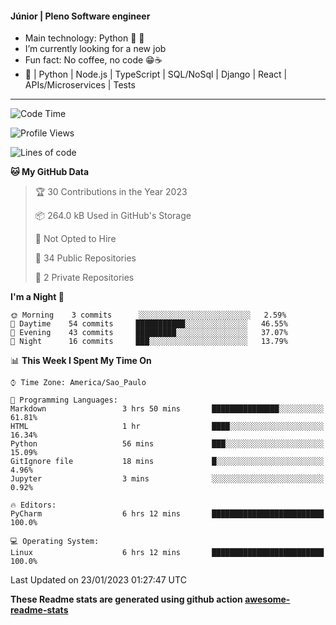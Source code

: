 #### Júnior | Pleno Software engineer 

- Main technology: Python 🐍 💖
- I’m currently looking for a new job
- Fun fact: No coffee, no code 😁☕
- 📖 | Python | Node.js | TypeScript | SQL/NoSql | Django | React | APIs/Microservices | Tests 
---
<!--START_SECTION:waka-->
![Code Time](http://img.shields.io/badge/Code%20Time-542%20hrs%2013%20mins-blue)

![Profile Views](http://img.shields.io/badge/Profile%20Views-11-blue)

![Lines of code](https://img.shields.io/badge/From%20Hello%20World%20I%27ve%20Written-566%20Thousand%20lines%20of%20code-blue)

**🐱 My GitHub Data** 

> 🏆 30 Contributions in the Year 2023
 > 
> 📦 264.0 kB Used in GitHub's Storage 
 > 
> 🚫 Not Opted to Hire
 > 
> 📜 34 Public Repositories 
 > 
> 🔑 2 Private Repositories  
 > 
**I'm a Night 🦉** 

```text
🌞 Morning    3 commits      ░░░░░░░░░░░░░░░░░░░░░░░░░   2.59% 
🌆 Daytime    54 commits     ███████████░░░░░░░░░░░░░░   46.55% 
🌃 Evening    43 commits     █████████░░░░░░░░░░░░░░░░   37.07% 
🌙 Night      16 commits     ███░░░░░░░░░░░░░░░░░░░░░░   13.79%

```


📊 **This Week I Spent My Time On** 

```text
⌚︎ Time Zone: America/Sao_Paulo

💬 Programming Languages: 
Markdown                 3 hrs 50 mins       ███████████████░░░░░░░░░░   61.81% 
HTML                     1 hr                ████░░░░░░░░░░░░░░░░░░░░░   16.34% 
Python                   56 mins             ███░░░░░░░░░░░░░░░░░░░░░░   15.09% 
GitIgnore file           18 mins             █░░░░░░░░░░░░░░░░░░░░░░░░   4.96% 
Jupyter                  3 mins              ░░░░░░░░░░░░░░░░░░░░░░░░░   0.92%

🔥 Editors: 
PyCharm                  6 hrs 12 mins       █████████████████████████   100.0%

💻 Operating System: 
Linux                    6 hrs 12 mins       █████████████████████████   100.0%

```


 Last Updated on 23/01/2023 01:27:47 UTC
<!--END_SECTION:waka-->

**These Readme stats are generated using github action [awesome-readme-stats](https://github.com/anmol098/waka-readme-stats)**
